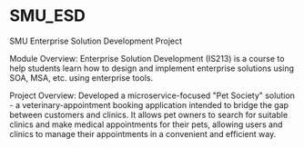 # SMU_ESD
SMU Enterprise Solution Development Project

Module Overview: Enterprise Solution Development (IS213) is a course to help students learn how to design and implement enterprise solutions using SOA, MSA, etc. using enterprise tools. 

Project Overview: Developed a microservice-focused "Pet Society" solution - a veterinary-appointment booking application intended to bridge the gap between customers and clinics. It allows pet owners to search for suitable clinics and make medical appointments for their pets, allowing users and clinics to manage their appointments in a convenient and efficient way.
